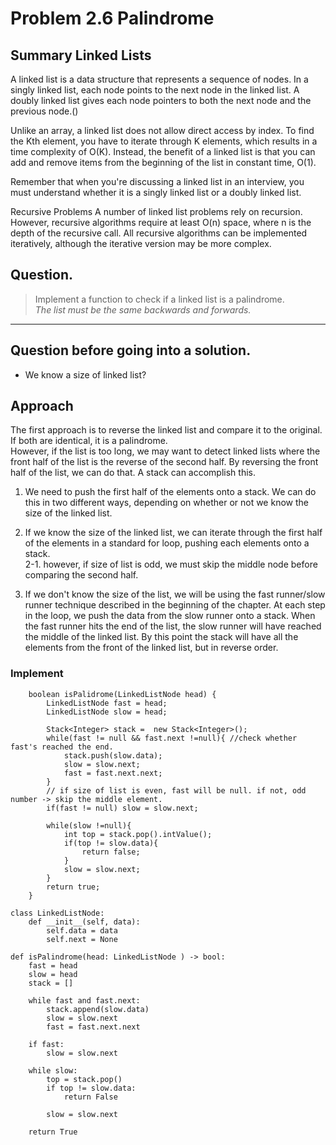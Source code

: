 # Problem 2.6 Palindrome

## Summary Linked Lists

A linked list is a data structure that represents a sequence of nodes. In a singly linked list, each node points to the next node in the linked list. A doubly linked list gives each node pointers to both the next node and the previous node.()

Unlike an array, a linked list does not allow direct access by index. To find the Kth element, you have to iterate through K elements, which results in a time complexity of O(K).
Instead, the benefit of a linked list is that you can add and remove items from the beginning of the list in constant time, O(1).

Remember that when you're discussing a linked list in an interview, you must understand whether it is a singly linked list or a doubly linked list.

Recursive Problems
A number of linked list problems rely on recursion. However, recursive algorithms require at least O(n) space, where n is the depth of the recursive call. All recursive algorithms can be implemented iteratively, although the iterative version may be more complex.


## Question.
>Implement a function to check if a linked list is a palindrome.  
*The list must be the same backwards and forwards.*
---

## Question before going into a solution.
- We know a size of linked list?


## Approach
The first approach is to reverse the linked list and compare it to the original. If both are identical, it is a palindrome.  
However, if the list is too long, we may want to detect linked lists where the front half of the list is the reverse of the second half. By reversing the front half of the list, we can do that. A stack can accomplish this. 

1. We need to push the first half of the elements onto a stack. We can do this in two different ways, depending on whether or not we know the size of the linked list.

2. If we know the size of the linked list, we can iterate through the first half of the elements in a standard for loop, pushing each elements onto a stack.   
2-1. however, if size of list is odd, we must skip the middle node before comparing the second half.

3. If we don't know the size of the list, we will be using the fast runner/slow runner technique described in the beginning of the chapter. At each step in the loop, we push the data from the slow runner onto a stack. When the fast runner hits the end of the list, the slow runner will have reached the middle of the linked list. By this point the stack will have all the elements from the front of the linked list, but in reverse order.

### Implement
```
    boolean isPalidrome(LinkedListNode head) {
        LinkedListNode fast = head;
        LinkedListNode slow = head;

        Stack<Integer> stack =  new Stack<Integer>();
        while(fast != null && fast.next !=null){ //check whether fast's reached the end.
            stack.push(slow.data);
            slow = slow.next;
            fast = fast.next.next;
        }
        // if size of list is even, fast will be null. if not, odd number -> skip the middle element.
        if(fast != null) slow = slow.next;

        while(slow !=null){
            int top = stack.pop().intValue();
            if(top != slow.data){
                return false;
            }
            slow = slow.next;
        }
        return true;
    }
```

```
class LinkedListNode:
    def __init__(self, data):
        self.data = data
        self.next = None

def isPalindrome(head: LinkedListNode ) -> bool:
    fast = head
    slow = head
    stack = []

    while fast and fast.next:
        stack.append(slow.data)
        slow = slow.next
        fast = fast.next.next

    if fast:
        slow = slow.next

    while slow:
        top = stack.pop()
        if top != slow.data:
            return False

        slow = slow.next

    return True
```
